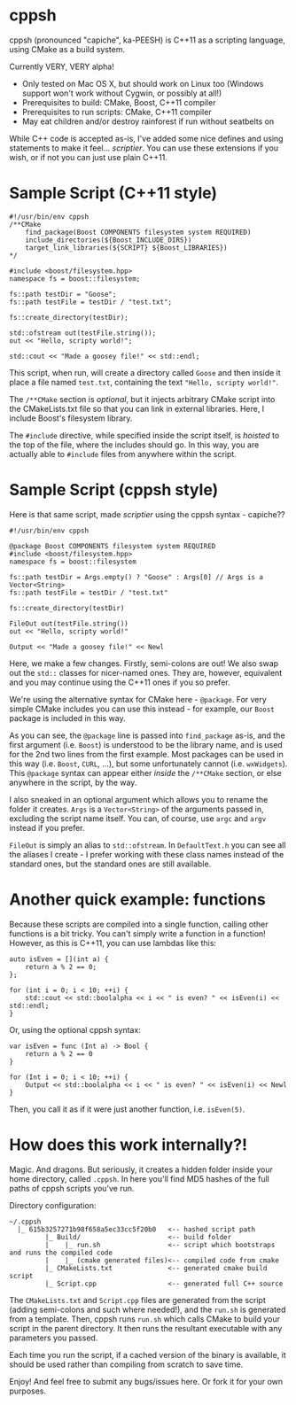 cppsh
=====

cppsh (pronounced "capiche", ka-PEESH) is C++11 as a scripting language, using CMake as a build system.

Currently VERY, VERY alpha!
* Only tested on Mac OS X, but should work on Linux too (Windows support won't work without Cygwin, or possibly at all!)
* Prerequisites to build: CMake, Boost, C++11 compiler
* Prerequisites to run scripts: CMake, C++11 compiler
* May eat children and/or destroy rainforest if run without seatbelts on

While C++ code is accepted as-is, I've added some nice defines and using statements to make it feel...
*scriptier*. You can use these extensions if you wish, or if not you can just use plain C++11. 


Sample Script (C++11 style)
===========================

```
#!/usr/bin/env cppsh
/**CMake
    find_package(Boost COMPONENTS filesystem system REQUIRED)
    include_directories(${Boost_INCLUDE_DIRS})
    target_link_libraries(${SCRIPT} ${Boost_LIBRARIES}) 
*/

#include <boost/filesystem.hpp>
namespace fs = boost::filesystem;

fs::path testDir = "Goose";
fs::path testFile = testDir / "test.txt";

fs::create_directory(testDir);

std::ofstream out(testFile.string());
out << "Hello, scripty world!";

std::cout << "Made a goosey file!" << std::endl;
```

This script, when run, will create a directory called `Goose` and then inside it place a file named `test.txt`, containing the text `"Hello, scripty world!"`.

The `/**CMake` section is *optional*, but it injects arbitrary CMake script into the CMakeLists.txt file so that you can link in external libraries. Here, I include Boost's filesystem library.

The `#include` directive, while specified inside the script itself, is *hoisted* to the top of the file, where the includes should go. In this way, you are actually able to `#include` files from anywhere within the script.


Sample Script (cppsh style)
===========================

Here is that same script, made *scriptier* using the cppsh syntax - capiche??

```
#!/usr/bin/env cppsh

@package Boost COMPONENTS filesystem system REQUIRED
#include <boost/filesystem.hpp>
namespace fs = boost::filesystem

fs::path testDir = Args.empty() ? "Goose" : Args[0] // Args is a Vector<String>
fs::path testFile = testDir / "test.txt"

fs::create_directory(testDir)

FileOut out(testFile.string())
out << "Hello, scripty world!"

Output << "Made a goosey file!" << Newl
```

Here, we make a few changes. Firstly, semi-colons are out! We also swap out the `std::` classes for nicer-named ones. They are, however, equivalent and you may continue using the C++11 ones if you so prefer.

We're using the alternative syntax for CMake here - `@package`. For very simple CMake includes you can use this instead - for example, our `Boost` package is included in this way.

As you can see, the `@package` line is passed into `find_package` as-is, and the first argument (i.e. `Boost`) is understood to be the library name, and is used for the 2nd two lines from the first example. Most packages can be used in this way (i.e. `Boost`, `CURL`, ...), but some unfortunately cannot (i.e. `wxWidgets`). This `@package` syntax can appear either *inside* the `/**CMake` section, or else anywhere in the script, by the way.

I also sneaked in an optional argument which allows you to rename the folder it creates. `Args` is a `Vector<String>` of the arguments passed in, excluding the script name itself. You can, of course, use `argc` and `argv` instead if you prefer.

`FileOut` is simply an alias to `std::ofstream`. In `DefaultText.h` you can see all the aliases I create - I prefer working with these class names instead of the standard ones, but the standard ones are still available. 

Another quick example: functions
================================

Because these scripts are compiled into a single function, calling other functions is a bit tricky. You can't simply write a function in a function! However, as this is C++11, you can use lambdas like this:

```
auto isEven = [](int a) {
	return a % 2 == 0;
};

for (int i = 0; i < 10; ++i) {
	std::cout << std::boolalpha << i << " is even? " << isEven(i) << std::endl;
}
```

Or, using the optional cppsh syntax:

```
var isEven = func (Int a) -> Bool {
	return a % 2 == 0
}

for (Int i = 0; i < 10; ++i) {
	Output << std::boolalpha << i << " is even? " << isEven(i) << Newl
}
```

Then, you call it as if it were just another function, i.e. `isEven(5)`.

How does this work internally?!
===============================

Magic. And dragons. But seriously, it creates a hidden folder inside your home directory, called `.cppsh`. In here you'll find MD5 hashes of the full paths of cppsh scripts you've run.

Directory configuration:
```
~/.cppsh
  |_ 615b3257271b98f658a5ec33cc5f20b0   <-- hashed script path
         |_ Build/                      <-- build folder
         |    |_ run.sh                 <-- script which bootstraps and runs the compiled code
         |    |_ (cmake generated files)<-- compiled code from cmake
         |_ CMakeLists.txt              <-- generated cmake build script
         |_ Script.cpp                  <-- generated full C++ source
```

The `CMakeLists.txt` and `Script.cpp` files are generated from the script (adding semi-colons and such where needed!), and the `run.sh` is generated from a template. Then, cppsh runs `run.sh` which calls CMake to build your script in the parent directory. It then runs the resultant executable with any parameters you passed.

Each time you run the script, if a cached version of the binary is available, it should be used rather than compiling from scratch to save time.

Enjoy! And feel free to submit any bugs/issues here. Or fork it for your own purposes.
